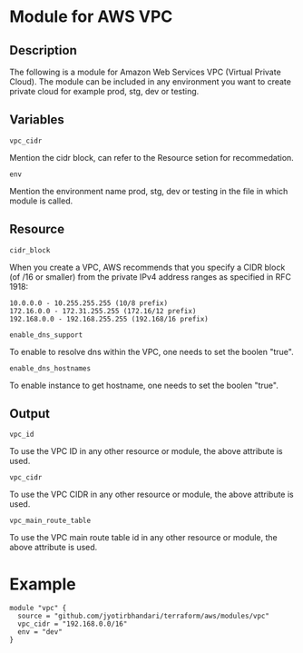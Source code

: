 # Module for AWS VPC

## Description

The following is a module for Amazon Web Services VPC (Virtual Private Cloud). The module can be included in any environment you want to create private cloud for example prod, stg, dev or testing.

## Variables

```vpc_cidr``` 

Mention the cidr block, can refer to the Resource setion for recommedation.

```env```

Mention the environment name prod, stg, dev or testing in the file in which module is called.


## Resource 

```cidr_block``` 

When you create a VPC, AWS recommends that you specify a CIDR block (of /16 or smaller) from the private IPv4 address ranges as specified in RFC 1918:
    
    10.0.0.0 - 10.255.255.255 (10/8 prefix)
    172.16.0.0 - 172.31.255.255 (172.16/12 prefix)
    192.168.0.0 - 192.168.255.255 (192.168/16 prefix)

```enable_dns_support```

To enable to resolve dns within the VPC, one needs to set the boolen "true".

```enable_dns_hostnames```

To enable instance to get hostname, one needs to set the boolen "true".


## Output

```vpc_id```

To use the VPC ID in any other resource or module, the above attribute is used.

```vpc_cidr```

To use the VPC CIDR in any other resource or module, the above attribute is used.

```vpc_main_route_table```

To use the VPC main route table id in any other resource or module, the above attribute is used.


# Example

```
module "vpc" {
  source = "github.com/jyotirbhandari/terraform/aws/modules/vpc"
  vpc_cidr = "192.168.0.0/16"
  env = "dev"
}
```
